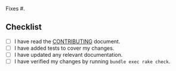 <!-- Provide a general summary of your changes in the "Title" field above. -->

<!--
This project only accepts pull requests related to open issues. If you're
suggesting a new feature or change, please discuss it in an issue first. If
you're fixing a bug, there should be an issue describing it with steps to
reproduce.
--->

Fixes #<!-- Replace this comment with the issue number. -->.

<!-- Describe your changes in detail here. -->

## Checklist

<!-- Go over the following points, and put an `x` in the boxes that apply. -->
<!-- If you're unsure about any, don't hesitate to ask. Someone will help! -->

- [ ] I have read the [CONTRIBUTING](/docs/CONTRIBUTING.md) document.
- [ ] I have added tests to cover my changes.
- [ ] I have updated any relevant documentation.
- [ ] I have verified my changes by running `bundle exec rake check`.
